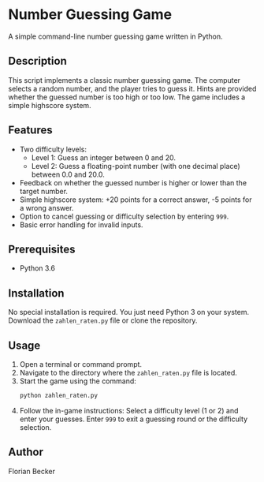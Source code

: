# Number Guessing Game

A simple command-line number guessing game written in Python.

## Description

This script implements a classic number guessing game. The computer selects a random number, and the player tries to guess it. Hints are provided whether the guessed number is too high or too low. The game includes a simple highscore system.

## Features

* Two difficulty levels:
    * Level 1: Guess an integer between 0 and 20.
    * Level 2: Guess a floating-point number (with one decimal place) between 0.0 and 20.0.
* Feedback on whether the guessed number is higher or lower than the target number.
* Simple highscore system: +20 points for a correct answer, -5 points for a wrong answer.
* Option to cancel guessing or difficulty selection by entering `999`.
* Basic error handling for invalid inputs.

## Prerequisites

* Python 3.6

## Installation

No special installation is required. You just need Python 3 on your system. Download the `zahlen_raten.py` file or clone the repository.

## Usage

1.  Open a terminal or command prompt.
2.  Navigate to the directory where the `zahlen_raten.py` file is located.
3.  Start the game using the command:
    ```bash
    python zahlen_raten.py
    ```
4.  Follow the in-game instructions: Select a difficulty level (1 or 2) and enter your guesses. Enter `999` to exit a guessing round or the difficulty selection.


## Author

Florian Becker
